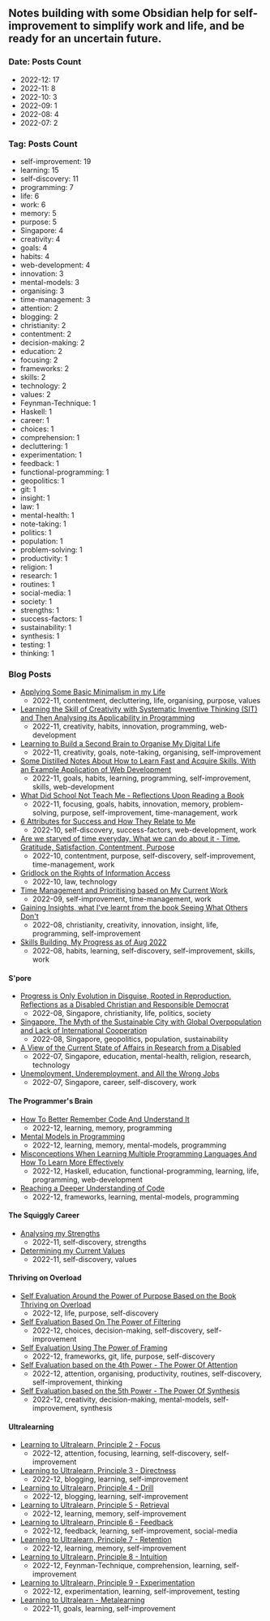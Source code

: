 ## Notes building with some Obsidian help for self-improvement to simplify work and life, and be ready for an uncertain future.
### Date: Posts Count
- 2022-12: 17
- 2022-11: 8
- 2022-10: 3
- 2022-09: 1
- 2022-08: 4
- 2022-07: 2

### Tag: Posts Count
- self-improvement: 19
- learning: 15
- self-discovery: 11
- programming: 7
- life: 6
- work: 6
- memory: 5
- purpose: 5
- Singapore: 4
- creativity: 4
- goals: 4
- habits: 4
- web-development: 4
- innovation: 3
- mental-models: 3
- organising: 3
- time-management: 3
- attention: 2
- blogging: 2
- christianity: 2
- contentment: 2
- decision-making: 2
- education: 2
- focusing: 2
- frameworks: 2
- skills: 2
- technology: 2
- values: 2
- Feynman-Technique: 1
- Haskell: 1
- career: 1
- choices: 1
- comprehension: 1
- decluttering: 1
- experimentation: 1
- feedback: 1
- functional-programming: 1
- geopolitics: 1
- git: 1
- insight: 1
- law: 1
- mental-health: 1
- note-taking: 1
- politics: 1
- population: 1
- problem-solving: 1
- productivity: 1
- religion: 1
- research: 1
- routines: 1
- social-media: 1
- society: 1
- strengths: 1
- success-factors: 1
- sustainability: 1
- synthesis: 1
- testing: 1
- thinking: 1

### Blog Posts
* [Applying Some Basic Minimalism in my Life](https://github.com/maxloosmu/MaxVault/blob/main/Applying%20Some%20Basic%20Minimalism%20in%20my%20Life.md)
    + 2022-11, contentment, decluttering, life, organising, purpose, values
* [Learning the Skill of Creativity with Systematic Inventive Thinking (SIT) and Then Analysing its Applicability in Programming](https://github.com/maxloosmu/MaxVault/blob/main/Learning%20the%20Skill%20of%20Creativity%20with%20Systematic%20Inventive%20Thinking%20(SIT)%20and%20Then%20Analysing%20its%20Applicability%20in%20Programming.md)
    + 2022-11, creativity, habits, innovation, programming, web-development
* [Learning to Build a Second Brain to Organise My Digital Life](https://github.com/maxloosmu/MaxVault/blob/main/Learning%20to%20Build%20a%20Second%20Brain%20to%20Organise%20My%20Digital%20Life.md)
    + 2022-11, creativity, goals, note-taking, organising, self-improvement
* [Some Distilled Notes About How to Learn Fast and Acquire Skills, With an Example Application of Web Development](https://github.com/maxloosmu/MaxVault/blob/main/Some%20Distilled%20Notes%20About%20How%20to%20Learn%20Fast%20and%20Acquire%20Skills%2C%20With%20an%20Example%20Application%20of%20Web%20Development.md)
    + 2022-11, goals, habits, learning, programming, self-improvement, skills, web-development
* [What Did School Not Teach Me - Reflections Upon Reading a Book](https://github.com/maxloosmu/MaxVault/blob/main/What%20Did%20School%20Not%20Teach%20Me%20-%20Reflections%20Upon%20Reading%20a%20Book.md)
    + 2022-11, focusing, goals, habits, innovation, memory, problem-solving, purpose, self-improvement, time-management, work
* [6 Attributes for Success and How They Relate to Me](https://github.com/maxloosmu/MaxVault/blob/main/6%20Attributes%20for%20Success%20and%20How%20They%20Relate%20to%20Me.md)
    + 2022-10, self-discovery, success-factors, web-development, work
* [Are we starved of time everyday, What we can do about it - Time, Gratitude, Satisfaction, Contentment, Purpose](https://github.com/maxloosmu/MaxVault/blob/main/Are%20we%20starved%20of%20time%20everyday%2C%20What%20we%20can%20do%20about%20it%20-%20Time%2C%20Gratitude%2C%20Satisfaction%2C%20Contentment%2C%20Purpose.md)
    + 2022-10, contentment, purpose, self-discovery, self-improvement, time-management, work
* [Gridlock on the Rights of Information Access](https://github.com/maxloosmu/MaxVault/blob/main/Gridlock%20on%20the%20Rights%20of%20Information%20Access.md)
    + 2022-10, law, technology
* [Time Management and Prioritising based on My Current Work](https://github.com/maxloosmu/MaxVault/blob/main/Time%20Management%20and%20Prioritising%20based%20on%20My%20Current%20Work.md)
    + 2022-09, self-improvement, time-management, work
* [Gaining Insights, what I've learnt from the book Seeing What Others Don't](https://github.com/maxloosmu/MaxVault/blob/main/Gaining%20Insights%2C%20what%20I've%20learnt%20from%20the%20book%20Seeing%20What%20Others%20Don't.md)
    + 2022-08, christianity, creativity, innovation, insight, life, programming, self-improvement
* [Skills Building, My Progress as of Aug 2022](https://github.com/maxloosmu/MaxVault/blob/main/Skills%20Building%2C%20My%20Progress%20as%20of%20Aug%202022.md)
    + 2022-08, habits, learning, self-discovery, self-improvement, skills, work

#### S'pore
* [Progress is Only Evolution in Disguise, Rooted in Reproduction. Reflections as a Disabled Christian and Responsible Democrat](https://github.com/maxloosmu/MaxVault/blob/main/S'pore/Progress%20is%20Only%20Evolution%20in%20Disguise%2C%20Rooted%20in%20Reproduction.%20Reflections%20as%20a%20Disabled%20Christian%20and%20Responsible%20Democrat.md)
    + 2022-08, Singapore, christianity, life, politics, society
* [Singapore, The Myth of the Sustainable City with Global Overpopulation and Lack of International Cooperation](https://github.com/maxloosmu/MaxVault/blob/main/S'pore/Singapore%2C%20The%20Myth%20of%20the%20Sustainable%20City%20with%20Global%20Overpopulation%20and%20Lack%20of%20International%20Cooperation.md)
    + 2022-08, Singapore, geopolitics, population, sustainability
* [A View of the Current State of Affairs in Research from a Disabled](https://github.com/maxloosmu/MaxVault/blob/main/S'pore/A%20View%20of%20the%20Current%20State%20of%20Affairs%20in%20Research%20from%20a%20Disabled.md)
    + 2022-07, Singapore, education, mental-health, religion, research, technology
* [Unemployment, Underemployment, and All the Wrong Jobs](https://github.com/maxloosmu/MaxVault/blob/main/S'pore/Unemployment%2C%20Underemployment%2C%20and%20All%20the%20Wrong%20Jobs.md)
    + 2022-07, Singapore, career, self-discovery, work

#### The Programmer's Brain
* [How To Better Remember Code And Understand It](https://github.com/maxloosmu/MaxVault/blob/main/The%20Programmer's%20Brain/How%20To%20Better%20Remember%20Code%20And%20Understand%20It.md)
    + 2022-12, learning, memory, programming
* [Mental Models in Programming](https://github.com/maxloosmu/MaxVault/blob/main/The%20Programmer's%20Brain/Mental%20Models%20in%20Programming.md)
    + 2022-12, learning, memory, mental-models, programming
* [Misconceptions When Learning Multiple Programming Languages And How To Learn More Effectively](https://github.com/maxloosmu/MaxVault/blob/main/The%20Programmer's%20Brain/Misconceptions%20When%20Learning%20Multiple%20Programming%20Languages%20And%20How%20To%20Learn%20More%20Effectively.md)
    + 2022-12, Haskell, education, functional-programming, learning, life, programming, web-development
* [Reaching a Deeper Understanding of Code](https://github.com/maxloosmu/MaxVault/blob/main/The%20Programmer's%20Brain/Reaching%20a%20Deeper%20Understanding%20of%20Code.md)
    + 2022-12, frameworks, learning, mental-models, programming

#### The Squiggly Career
* [Analysing my Strengths](https://github.com/maxloosmu/MaxVault/blob/main/The%20Squiggly%20Career/Analysing%20my%20Strengths.md)
    + 2022-11, self-discovery, strengths
* [Determining my Current Values](https://github.com/maxloosmu/MaxVault/blob/main/The%20Squiggly%20Career/Determining%20my%20Current%20Values.md)
    + 2022-11, self-discovery, values

#### Thriving on Overload
* [Self Evaluation Around the Power of Purpose Based on the Book Thriving on Overload](https://github.com/maxloosmu/MaxVault/blob/main/Thriving%20on%20Overload/Self%20Evaluation%20Around%20the%20Power%20of%20Purpose%20Based%20on%20the%20Book%20Thriving%20on%20Overload.md)
    + 2022-12, life, purpose, self-discovery
* [Self Evaluation Based On The Power of Filtering](https://github.com/maxloosmu/MaxVault/blob/main/Thriving%20on%20Overload/Self%20Evaluation%20Based%20On%20The%20Power%20of%20Filtering.md)
    + 2022-12, choices, decision-making, self-discovery, self-improvement
* [Self Evaluation Using The Power of Framing](https://github.com/maxloosmu/MaxVault/blob/main/Thriving%20on%20Overload/Self%20Evaluation%20Using%20The%20Power%20of%20Framing.md)
    + 2022-12, frameworks, git, life, purpose, self-discovery
* [Self Evaluation based on the 4th Power - The Power Of Attention](https://github.com/maxloosmu/MaxVault/blob/main/Thriving%20on%20Overload/Self%20Evaluation%20based%20on%20the%204th%20Power%20-%20The%20Power%20Of%20Attention.md)
    + 2022-12, attention, organising, productivity, routines, self-discovery, self-improvement, thinking
* [Self Evaluation based on the 5th Power - The Power Of Synthesis](https://github.com/maxloosmu/MaxVault/blob/main/Thriving%20on%20Overload/Self%20Evaluation%20based%20on%20the%205th%20Power%20-%20The%20Power%20Of%20Synthesis.md)
    + 2022-12, creativity, decision-making, mental-models, self-improvement, synthesis

#### Ultralearning
* [Learning to Ultralearn, Principle 2 - Focus](https://github.com/maxloosmu/MaxVault/blob/main/Ultralearning/Learning%20to%20Ultralearn%2C%20Principle%202%20-%20Focus.md)
    + 2022-12, attention, focusing, learning, self-discovery, self-improvement
* [Learning to Ultralearn, Principle 3 - Directness](https://github.com/maxloosmu/MaxVault/blob/main/Ultralearning/Learning%20to%20Ultralearn%2C%20Principle%203%20-%20Directness.md)
    + 2022-12, blogging, learning, self-improvement
* [Learning to Ultralearn, Principle 4 - Drill](https://github.com/maxloosmu/MaxVault/blob/main/Ultralearning/Learning%20to%20Ultralearn%2C%20Principle%204%20-%20Drill.md)
    + 2022-12, blogging, learning, self-improvement
* [Learning to Ultralearn, Principle 5 - Retrieval](https://github.com/maxloosmu/MaxVault/blob/main/Ultralearning/Learning%20to%20Ultralearn%2C%20Principle%205%20-%20Retrieval.md)
    + 2022-12, learning, memory, self-improvement
* [Learning to Ultralearn, Principle 6 - Feedback](https://github.com/maxloosmu/MaxVault/blob/main/Ultralearning/Learning%20to%20Ultralearn%2C%20Principle%206%20-%20Feedback.md)
    + 2022-12, feedback, learning, self-improvement, social-media
* [Learning to Ultralearn, Principle 7 - Retention](https://github.com/maxloosmu/MaxVault/blob/main/Ultralearning/Learning%20to%20Ultralearn%2C%20Principle%207%20-%20Retention.md)
    + 2022-12, learning, memory, self-improvement
* [Learning to Ultralearn, Principle 8 - Intuition](https://github.com/maxloosmu/MaxVault/blob/main/Ultralearning/Learning%20to%20Ultralearn%2C%20Principle%208%20-%20Intuition.md)
    + 2022-12, Feynman-Technique, comprehension, learning, self-improvement
* [Learning to Ultralearn, Principle 9 - Experimentation](https://github.com/maxloosmu/MaxVault/blob/main/Ultralearning/Learning%20to%20Ultralearn%2C%20Principle%209%20-%20Experimentation.md)
    + 2022-12, experimentation, learning, self-improvement, testing
* [Learning to Ultralearn - Metalearning](https://github.com/maxloosmu/MaxVault/blob/main/Ultralearning/Learning%20to%20Ultralearn%20-%20Metalearning.md)
    + 2022-11, goals, learning, self-improvement
